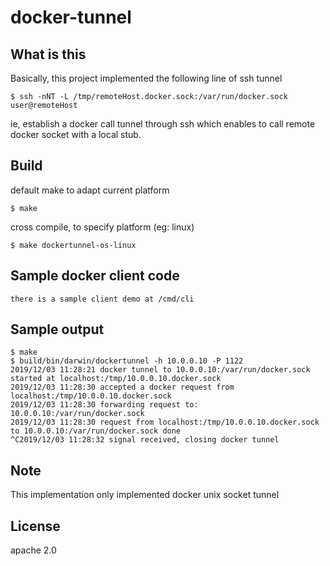 # docker-tunnel

## What is this

Basically, this project implemented the following line of ssh tunnel

```
$ ssh -nNT -L /tmp/remoteHost.docker.sock:/var/run/docker.sock user@remoteHost
```

ie, establish a docker call tunnel through ssh which enables to call remote docker socket with a local stub.

## Build

default make to adapt current platform

```
$ make 
```

cross compile, to specify platform (eg: linux)

```
$ make dockertunnel-os-linux
```

## Sample docker client code

```
there is a sample client demo at /cmd/cli
```

## Sample output

```
$ make
$ build/bin/darwin/dockertunnel -h 10.0.0.10 -P 1122
2019/12/03 11:28:21 docker tunnel to 10.0.0.10:/var/run/docker.sock started at localhost:/tmp/10.0.0.10.docker.sock
2019/12/03 11:28:30 accepted a docker request from localhost:/tmp/10.0.0.10.docker.sock
2019/12/03 11:28:30 forwarding request to: 10.0.0.10:/var/run/docker.sock
2019/12/03 11:28:30 request from localhost:/tmp/10.0.0.10.docker.sock to 10.0.0.10:/var/run/docker.sock done
^C2019/12/03 11:28:32 signal received, closing docker tunnel

```

## Note

This implementation only implemented docker unix socket tunnel

## License

apache 2.0
